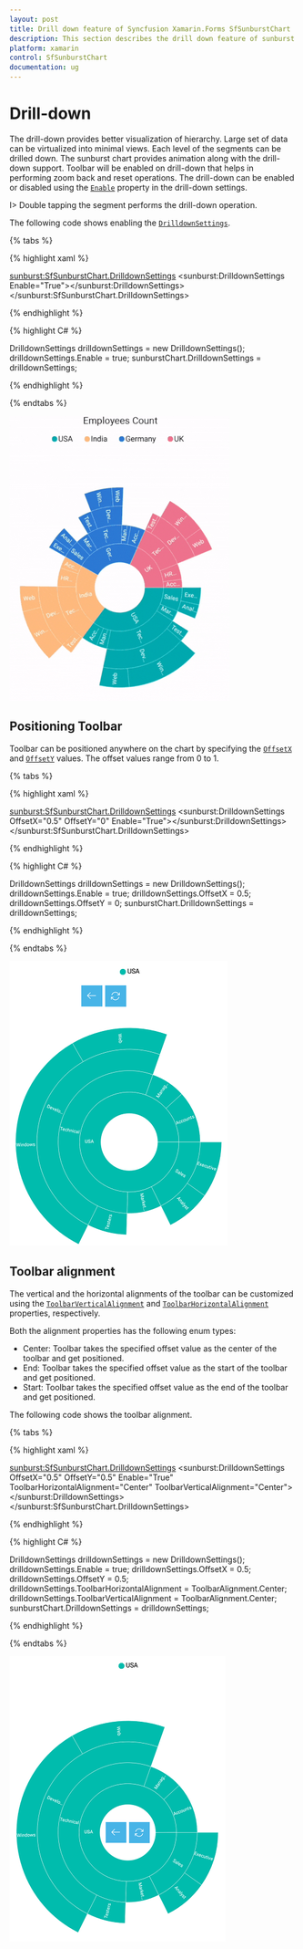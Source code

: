 ```yaml
---
layout: post
title: Drill down feature of Syncfusion Xamarin.Forms SfSunburstChart
description: This section describes the drill down feature of sunburst chart.
platform: xamarin
control: SfSunburstChart
documentation: ug
---
```


# Drill-down

The drill-down provides better visualization of hierarchy. Large set of data can be virtualized into minimal views. Each level of the segments can be drilled down. The sunburst chart provides animation along with the drill-down support. Toolbar will be enabled on drill-down that helps in performing zoom back and reset operations. The drill-down can be enabled or disabled using the [`Enable`](https://help.syncfusion.com/cr/xamarin/Syncfusion.SfSunburstChart.XForms.DrilldownSettings.html#Syncfusion_SfSunburstChart_XForms_DrilldownSettings_Enable) property in the drill-down settings.

I>  Double tapping the segment performs the drill-down operation.

The following code shows enabling the [`DrilldownSettings`](https://help.syncfusion.com/cr/xamarin/Syncfusion.SfSunburstChart.XForms.SfSunburstChart.html#Syncfusion_SfSunburstChart_XForms_SfSunburstChart_DrilldownSettings).

{% tabs %} 

{% highlight xaml %}

  <sunburst:SfSunburstChart.DrilldownSettings>
      <sunburst:DrilldownSettings Enable="True"></sunburst:DrilldownSettings>
  </sunburst:SfSunburstChart.DrilldownSettings>   


{% endhighlight %}

{% highlight C# %}

  DrilldownSettings drilldownSettings = new DrilldownSettings();
  drilldownSettings.Enable = true;
  sunburstChart.DrilldownSettings = drilldownSettings;

{% endhighlight %}

{% endtabs %} 

![Drilldown support in Xamarin.Forms Sunburst](Drilldown_images/Drilldown.gif)

## Positioning Toolbar

Toolbar can be positioned anywhere on the chart by specifying the [`OffsetX`](https://help.syncfusion.com/cr/xamarin/Syncfusion.SfSunburstChart.XForms.DrilldownSettings.html#Syncfusion_SfSunburstChart_XForms_DrilldownSettings_OffsetX) and [`OffsetY`](https://help.syncfusion.com/cr/xamarin/Syncfusion.SfSunburstChart.XForms.DrilldownSettings.html#Syncfusion_SfSunburstChart_XForms_DrilldownSettings_OffsetY) values. The offset values range from 0 to 1.

{% tabs %} 

{% highlight xaml %}

  <sunburst:SfSunburstChart.DrilldownSettings>
         <sunburst:DrilldownSettings OffsetX="0.5" OffsetY="0" 
                 Enable="True"></sunburst:DrilldownSettings>
  </sunburst:SfSunburstChart.DrilldownSettings>  


{% endhighlight %}

{% highlight C# %}

  DrilldownSettings drilldownSettings = new DrilldownSettings();
  drilldownSettings.Enable = true;
  drilldownSettings.OffsetX = 0.5;
  drilldownSettings.OffsetY = 0;
  sunburstChart.DrilldownSettings = drilldownSettings;

{% endhighlight %}

{% endtabs %} 

![Toolbar positioning support in Xamarin.Forms Sunburst](Drilldown_images/Offset.png)

## Toolbar alignment 

The vertical and the horizontal alignments of the toolbar can be customized using the [`ToolbarVerticalAlignment`](https://help.syncfusion.com/cr/xamarin/Syncfusion.SfSunburstChart.XForms.DrilldownSettings.html#Syncfusion_SfSunburstChart_XForms_DrilldownSettings_ToolbarVerticalAlignment) and [`ToolbarHorizontalAlignment`](https://help.syncfusion.com/cr/xamarin/Syncfusion.SfSunburstChart.XForms.DrilldownSettings.html#Syncfusion_SfSunburstChart_XForms_DrilldownSettings_ToolbarHorizontalAlignment) properties, respectively.

Both the alignment properties has the following enum types:

* Center: Toolbar takes the specified offset value as the center of the toolbar and get positioned.
* End: Toolbar takes the specified offset value as the start of the toolbar and get positioned.
* Start: Toolbar takes the specified offset value as the end of the toolbar and get positioned.

The following code shows the toolbar alignment.

{% tabs %} 

{% highlight xaml %}

  <sunburst:SfSunburstChart.DrilldownSettings>
         <sunburst:DrilldownSettings OffsetX="0.5" OffsetY="0.5" Enable="True" 
                    ToolbarHorizontalAlignment="Center"
                    ToolbarVerticalAlignment="Center">
         </sunburst:DrilldownSettings>
  </sunburst:SfSunburstChart.DrilldownSettings>

{% endhighlight %}

{% highlight C# %}

  DrilldownSettings drilldownSettings = new DrilldownSettings();
  drilldownSettings.Enable = true;
  drilldownSettings.OffsetX = 0.5;
  drilldownSettings.OffsetY = 0.5;
  drilldownSettings.ToolbarHorizontalAlignment = ToolbarAlignment.Center;
  drilldownSettings.ToolbarVerticalAlignment = ToolbarAlignment.Center;
  sunburstChart.DrilldownSettings = drilldownSettings;


{% endhighlight %}

{% endtabs %} 

![Toolbar alignment support in Xamarin.Forms Sunburst](Drilldown_images/ToolbarAlignment.png)

